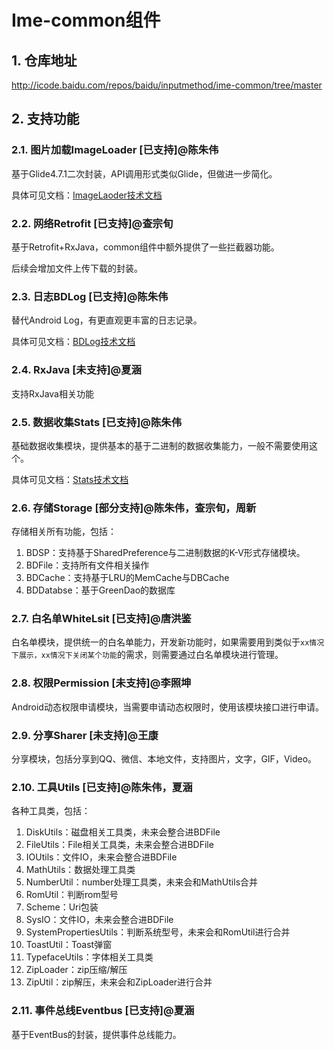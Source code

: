 # Ime-common组件

## 1. 仓库地址

http://icode.baidu.com/repos/baidu/inputmethod/ime-common/tree/master

## 2. 支持功能

### 2.1. 图片加载ImageLoader [已支持]@陈朱伟

基于Glide4.7.1二次封装，API调用形式类似Glide，但做进一步简化。

具体可见文档：[ImageLaoder技术文档](http://agroup.baidu.com/baiduinput/md/article/355368)

### 2.2. 网络Retrofit [已支持]@查宗旬

基于Retrofit+RxJava，common组件中额外提供了一些拦截器功能。

后续会增加文件上传下载的封装。

### 2.3. 日志BDLog [已支持]@陈朱伟

替代Android Log，有更直观更丰富的日志记录。

具体可见文档：[BDLog技术文档](http://agroup.baidu.com/baiduinput/md/article/1124346)

### 2.4. RxJava [未支持]@夏涵

支持RxJava相关功能

### 2.5. 数据收集Stats [已支持]@陈朱伟

基础数据收集模块，提供基本的基于二进制的数据收集能力，一般不需要使用这个。

具体可见文档：[Stats技术文档](http://agroup.baidu.com/baiduinput/md/article/355522)

### 2.6. 存储Storage [部分支持]@陈朱伟，查宗旬，周新

存储相关所有功能，包括：

1. BDSP：支持基于SharedPreference与二进制数据的K-V形式存储模块。
2. BDFile：支持所有文件相关操作
3. BDCache：支持基于LRU的MemCache与DBCache
4. BDDatabse：基于GreenDao的数据库

### 2.7. 白名单WhiteLsit [已支持]@唐洪鉴

白名单模块，提供统一的白名单能力，开发新功能时，如果需要用到类似于`xx情况下展示，xx情况下关闭某个功能`的需求，则需要通过白名单模块进行管理。

### 2.8. 权限Permission [未支持]@李照坤

Android动态权限申请模块，当需要申请动态权限时，使用该模块接口进行申请。

### 2.9. 分享Sharer [未支持]@王康

分享模块，包括分享到QQ、微信、本地文件，支持图片，文字，GIF，Video。

### 2.10. 工具Utils [已支持]@陈朱伟，夏涵

各种工具类，包括：

1. DiskUtils：磁盘相关工具类，未来会整合进BDFile
2. FileUtils：File相关工具类，未来会整合进BDFile
3. IOUtils：文件IO，未来会整合进BDFile
4. MathUtils：数据处理工具类
5. NumberUtil：number处理工具类，未来会和MathUtils合并
6. RomUtil：判断rom型号
7. Scheme：Uri包装
8. SysIO：文件IO，未来会整合进BDFile
9. SystemPropertiesUtils：判断系统型号，未来会和RomUtil进行合并
10. ToastUtil：Toast弹窗
11. TypefaceUtils：字体相关工具类
12. ZipLoader：zip压缩/解压
13. ZipUtil：zip解压，未来会和ZipLoader进行合并


### 2.11. 事件总线Eventbus [已支持]@夏涵

基于EventBus的封装，提供事件总线能力。